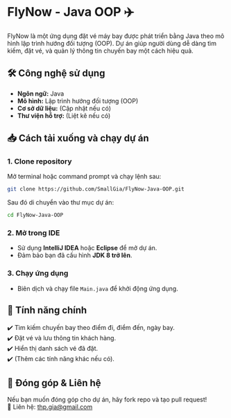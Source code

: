 # FlyNow - Java OOP ✈️  

FlyNow là một ứng dụng đặt vé máy bay được phát triển bằng Java theo mô hình lập trình hướng đối tượng (OOP). Dự án giúp người dùng dễ dàng tìm kiếm, đặt vé, và quản lý thông tin chuyến bay một cách hiệu quả.  

## 🛠️ Công nghệ sử dụng  
- **Ngôn ngữ:** Java  
- **Mô hình:** Lập trình hướng đối tượng (OOP)  
- **Cơ sở dữ liệu:** (Cập nhật nếu có)  
- **Thư viện hỗ trợ:** (Liệt kê nếu có)  

## 📥 Cách tải xuống và chạy dự án  

### 1. Clone repository  
Mở terminal hoặc command prompt và chạy lệnh sau:  
```bash
git clone https://github.com/SmallGia/FlyNow-Java-OOP.git
```
Sau đó di chuyển vào thư mục dự án:  
```bash
cd FlyNow-Java-OOP
```

### 2. Mở trong IDE  
- Sử dụng **IntelliJ IDEA** hoặc **Eclipse** để mở dự án.  
- Đảm bảo bạn đã cấu hình **JDK 8 trở lên**.  

### 3. Chạy ứng dụng  
- Biên dịch và chạy file `Main.java` để khởi động ứng dụng.  

## 📜 Tính năng chính  
✔️ Tìm kiếm chuyến bay theo điểm đi, điểm đến, ngày bay.  
✔️ Đặt vé và lưu thông tin khách hàng.  
✔️ Hiển thị danh sách vé đã đặt.  
✔️ (Thêm các tính năng khác nếu có).  

## 📩 Đóng góp & Liên hệ  
Nếu bạn muốn đóng góp cho dự án, hãy fork repo và tạo pull request!  
📧 Liên hệ: thp.gia@gmail.com 
